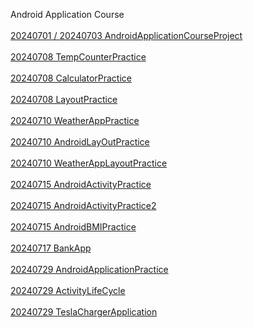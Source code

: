 Android Application Course
<br>
<br>
<a href="https://github.com/alfo0924/AndroidApplicationCourseProject"> 20240701 / 20240703 AndroidApplicationCourseProject </a> 
<br>
<br>
<a href="https://github.com/alfo0924/20240708TempCounterPractice">20240708 TempCounterPractice</a>
<br>
<br>
<a href="https://github.com/alfo0924/20240708CalculatorPractice">20240708 CalculatorPractice</a>
<br>
<br>
<a href="https://github.com/alfo0924/20240708LayoutPractice-">20240708 LayoutPractice</a>
<br>
<br>
<a href="https://github.com/alfo0924/20240710WeatherAppPractice">20240710 WeatherAppPractice</a>
<br>
<br>
<a href="https://github.com/alfo0924/20240710-AndroidLayOutPractice">20240710 AndroidLayOutPractice</a>
<br>
<br>
<a href="https://github.com/alfo0924/20240710-WeatherAppLayoutPractice">20240710 WeatherAppLayoutPractice</a>
<br>
<br>
<a href="https://github.com/alfo0924/AndroidActivityPractice">20240715 AndroidActivityPractice</a>
<br>
<br>
<a href="https://github.com/alfo0924/AndroidActivityPractice2">20240715 AndroidActivityPractice2</a>
<br>
<br>
<a href="https://github.com/alfo0924/AndroidBMIPractice">20240715 AndroidBMIPractice</a>
<br>
<br>
<a href="https://github.com/alfo0924/20240717BankApp">20240717 BankApp</a>
<br>
<br>
<a href="https://github.com/alfo0924/20240729AndroidApplicationPractice">20240729 AndroidApplicationPractice</a>
<br>
<br>
<a href="https://github.com/alfo0924/20240729ActivityLifeCycle">20240729 ActivityLifeCycle</a>
<br>
<br>
<a href="https://github.com/alfo0924/20240729-TeslaChargerApplication-">20240729 TeslaChargerApplication </a>
<br>
<br>
<a href=""> </a>
<br>
<br>
<a href=""> </a>
<br>
<br>
<a href=""> </a>
<br>
<br>
<a href=""> </a>
<br>
<br>
<a href=""> </a>
<br>
<br>
<a href=""> </a>
<br>
<br>
